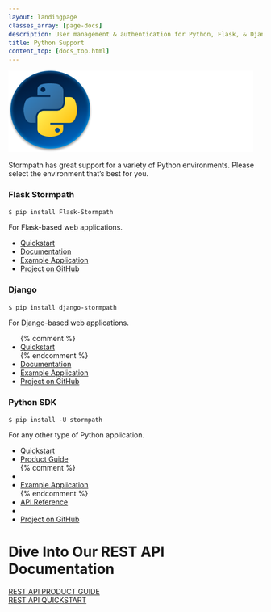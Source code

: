```yaml
---
layout: landingpage
classes_array: [page-docs]
description: User management & authentication for Python, Flask, & Django apps. Complete set of Stormpath developer documentation & integration tools.
title: Python Support
content_top: [docs_top.html]
---
```

<div class="landingpage python">
  <div class="masthead python-masthead">
    <div class="container">
      <div class="row">
        <div class="col-xs-12">
          <img class="img-responsive logo" src="/images/landingpage/python/logo-python.png">
        </div>
      </div>
    </div>
  </div>
  <div class="container">
    <div class="row">
      <div class="col-xs-12 intro-text">
        <p>Stormpath has great support for a variety of Python environments.  Please select the environment that’s best for you.</p>
      </div>
    </div>
  </div>
  <div class="container">
    <div class="row">
      <div class="col-xs-12 col-sm-12">
        <div class="row">
          <div class="col-xs-12 col-sm-6">
            <div id="lang-contents" class="lang1">
              <div class="language-header lang1"><h3 class="lang-contents-title">Flask Stormpath</h3>
              </div></div>
              <div class="use-case">
              <pre><code>$ pip install Flask-Stormpath</code></pre></div>
              <p class="lang-copy">For Flask-based web applications.</p>
              <div class="row">
                <div class="col-xs-12 lang-list">
                  <ul class="lang-contents-list">
                    <li class="lang-list-item"><a href="https://flask-stormpath.readthedocs.org/en/latest/quickstart.html">Quickstart</a></li>
                    <li class="lang-list-item"><a href="https://flask-stormpath.readthedocs.org/en/latest/index.html">Documentation</a></li>
                    <li class="lang-list-item"><a href="https://github.com/stormpath/stormpath-flask-sample">Example Application</a></li>
                    <li class="lang-list-item"><a href="https://github.com/stormpath/stormpath-flask">Project on GitHub</a></li>
                  </ul>
                </div>
              </div>
            </div>
            <div class="col-xs-12 col-sm-6">
              <div id="lang-contents" class="lang2">
                <h3 class="lang-contents-title">Django</h3>
              </div>
              <div class="use-case">
              <pre><code>$ pip install django-stormpath</code></pre></div>
              <p class="body-copy">For Django-based web applications.</p>
              <div class="row">
                <div class="col-xs-12">
                  <ul class="lang-contents-list">
                    {% comment %}<li class="lang-list-item"><a href="#">Quickstart</a></li>{% endcomment %}
                    <li class="lang-list-item"><a href="https://github.com/stormpath/stormpath-django">Documentation</a></li>
                    <li class="lang-list-item"><a href="https://github.com/stormpath/stormpath-django-sample">Example Application</a></li>
                    <li class="lang-list-item"><a href="https://github.com/stormpath/stormpath-django">Project on GitHub</a></li>
                  </ul>
                </div>
              </div>
            </div>
          </div>
          <div class="row">
            <div class="col-xs-12 col-sm-6">
              <div id="lang-contents" class="lang3">
                <h3 class="lang-contents-title">Python SDK</h3>
              </div>
            </div>
            <div class="use-case">
            <pre><code>$ pip install -U stormpath</code></pre></div>
            <p class="body-copy">For any other type of Python application.</p>
            <div class="row">
              <div class="col-xs-12">
                <ul class="lang-contents-list">
                  <li class= "lang-list-item"><a href="/python/product-guide/latest/quickstart.html">Quickstart</a></li>
                  <li class= "lang-list-item"><a href="/python/product-guide/latest/">Product Guide</a></li>
                  {% comment %}<li><li class= "lang-list-item"><a href="#">Example Application</a></li>{% endcomment %}
                  <li class= "lang-list-item"><a href="/python/apidocs/latest/">API Reference</a></li>
                  <li><li class= "lang-list-item"><a href="https://github.com/stormpath/stormpath-sdk-python">Project on GitHub</a></li>
                </ul>
              </div>
            </div>
          </div>
        </div>
      </div>
    </div>
  </div>
  <div class="footer-banner">
    <div class="container info">
      <div class="row">
        <div class="col-xs-12 col-sm-12">
          <h1>Dive Into Our REST API Documentation</h1>
          <div class="row">
            <div class="col-xs-12 col-sm-3 col-sm-offset-3">
              <a class="btn info" href="/rest/product-guide" role="button">REST API PRODUCT GUIDE</a>
            </div>
            <div class="col-xs-12 col-sm-3">
              <a class="btn btn-default" href="/rest/quickstart" role="button">REST API QUICKSTART</a>
            </div>
          </div>
        </div>
      </div>
    </div>
  </div>
</div>
<!-- block__no_wrapper -->
<!-- region__no_wrapper -->